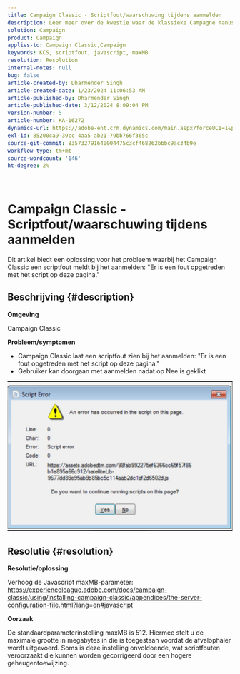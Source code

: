 ```yaml
---
title: Campaign Classic - Scriptfout/waarschuwing tijdens aanmelden
description: Leer meer over de kwestie waar de klassieke Campagne manuscriptfoutenwaarschuwing tijdens het registreren opdoekt. Verhoog de Javascript maxMB-parameter.
solution: Campaign
product: Campaign
applies-to: Campaign Classic,Campaign
keywords: KCS, scriptfout, javascript, maxMB
resolution: Resolution
internal-notes: null
bug: false
article-created-by: Dharmender Singh
article-created-date: 1/23/2024 11:06:53 AM
article-published-by: Dharmender Singh
article-published-date: 3/12/2024 8:09:04 PM
version-number: 5
article-number: KA-16272
dynamics-url: https://adobe-ent.crm.dynamics.com/main.aspx?forceUCI=1&pagetype=entityrecord&etn=knowledgearticle&id=3eda4c7e-dfb9-ee11-a569-6045bd006149
exl-id: 85200ca9-39cc-4aa5-ab21-79bb766f365c
source-git-commit: 835732791640004475c3cf468262bbbc9ac34b9e
workflow-type: tm+mt
source-wordcount: '146'
ht-degree: 2%

---
```


# Campaign Classic - Scriptfout/waarschuwing tijdens aanmelden


Dit artikel biedt een oplossing voor het probleem waarbij het Campaign Classic een scriptfout meldt bij het aanmelden: &quot;Er is een fout opgetreden met het script op deze pagina.&quot;

## Beschrijving {#description}


<b>Omgeving</b>

Campaign Classic

<b>Probleem/symptomen</b>

- Campaign Classic laat een scriptfout zien bij het aanmelden: &quot;Er is een fout opgetreden met het script op deze pagina.&quot;
- Gebruiker kan doorgaan met aanmelden nadat op Nee is geklikt


![](assets/___3fda4c7e-dfb9-ee11-a569-6045bd006149___.jpeg)


## Resolutie {#resolution}


<b>Resolutie/oplossing</b>

Verhoog de Javascript maxMB-parameter: https://experienceleague.adobe.com/docs/campaign-classic/using/installing-campaign-classic/appendices/the-server-configuration-file.html?lang=en#javascript

<b>Oorzaak</b>

De standaardparameterinstelling maxMB is 512. Hiermee stelt u de maximale grootte in megabytes in die is toegestaan voordat de afvalophaler wordt uitgevoerd. Soms is deze instelling onvoldoende, wat scriptfouten veroorzaakt die kunnen worden gecorrigeerd door een hogere geheugentoewijzing.
